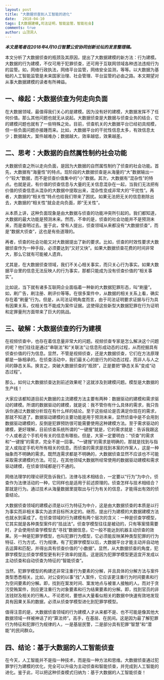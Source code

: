 ```yaml
---
layout: post
title: "大数据侦查到人工智能的进化"
date:   2018-04-10
tags: [大数据建模,司法证明，智能监管，智能社会]
comments: true
author: 山顶洞人
---
```


***本文是笔者在2018年4月10日智慧公安协同创新论坛的发言整理稿。***



本文分析了大数据侦查的瓶颈及其原因，提出了大数据建模的新方法：行为建模。大数据的行为建模，不仅可用于犯罪侦查，还可用于互联网领域各种违法违规行为的监管。如，网络行政执法，网络平台监管，网络安全监测，等等。以大数据为基础的人工智能监管是未来国家治理、社会管理、平台监管的必由之路。本文期望对从事大数据建模的读者有所裨益。



## 一、缘起：大数据侦查为何走向负面

在大数据领域，最值得我们关心的是建模。因为没有好的建模，大数据发挥不了任何价值。那么其他问题也就无从说起。大数据侦查是大数据与侦查业务的结合，它的建模问题也就有了一些特殊之处。目前，侦查机关的大数据平台已经初具规模，但一些负面问题亦接踵而来。比如，大数据平台的干扰性信息太多，有效信息太少；数据越大，案件越难办；数据越大，效率越低，效果越差。



## 二、思考：大数据的自然属性制约社会功能

大数据侦查之所以走向负面，是因为大数据的自然属性制约了侦查的社会功能。首先，大数据有“海量性”的特点。现阶段的大数据侦查是从海量的“大”数据输出一个“较大”数据，而不是侦查价值集中的“小”数据。其次，大数据有“混杂性”的特点。也就是说，有价值的侦查信息与大量的无关信息混杂在一起，当我们无法把有价值的侦查信息从混杂的大数据中提取出来，混杂性变成非常大的“干扰性”。再者，大数据的“相关性”特点也给我们带来了困扰。如果无法把无关的信息剔除出去，大数据的“相关性”就会走向负面，即“无关性”。

从本质上讲，这种负面现象是由大数据与侦查的功能冲突所引起的。我们都知道，大数据的最大功能是预测未来。然而，不幸的是，侦查的社会功能并不是预测未来，而是查明过去。鉴于此，曾有人提出，侦查领域从来都没有“大数据侦查”，而是“数据大侦查”，这也是有些道理的。

再者，侦查的社会功能又对大数据提出了新的要求。比如，侦查的时效性要求大数据侦查作为一种手段，必须要达到“又好又快”。如果大数据侦查花费的时间非常大，那么它就有可能被人遗弃。

尤其是，在大数据侦查领域，我们不关心相关事实，而只关心行为事实。如果大数据平台里的信息无法反映人的行为事实，那都只能成为没有侦查价值的“相关事实”。

比如说，当下就有诸多互联网企业面临着一种新的大数据犯罪形态，叫“刷量”。如，刷广告，刷注册、刷评价等等。在很多案件中，从数据的相关关系上看，确实存在着“刷量”行为。但是，从司法证明角度而言，由于司法证明要求证据与行为具有因果关系，仅相关性不能成为案件证据。这使得这些新型大数据犯罪在行为证明和定罪量刑方面带来了巨大的挑战。



## 三、破解：大数据侦查的行为建模

在视频侦查中，也存在着信息量非常大的问题。视频侦查专家是怎么解决这个问题的呢？他们往往是通过“串联法”和“关联法”让信息形成动态的过程，从而挖掘具有侦查价值的行为信息。显然，不管是视频侦查，还是大数据侦查，它们在方法原理都是一脉相承的。在侦查活动中，我们最关心的是行为的动态过程，而非人与人之间的静态关系。换言之，突破大数据侦查的“瓶颈”，正是要把“静态关系”变成“动态过程”。

那么，如何让大数据侦查达到前述效果呢？这就涉及到建模问题。模型是大数据的生产线！ 

​	大家应该都知道目前大数据的主流建模方法主要有两种：数据驱动的建模和需求驱动的建模。所谓的数据驱动的建模，就是说：我不管你有什么具体的需求，我只告诉你通过大数据分析现在有什么样的结论。至于这些结论是否满足你现在的需求，那就不知道了。数据驱动建模的主要功能是用于预测未来，显然侦查中是不会用到数据驱动建模的，反倒是犯罪预防很可能需要使用这种建模方法。至于需求驱动的建模，更好理解，目前侦查系统所谓的“一键搜”就是，它的需求就是：告诉我跟这个人或者这个手机号有关的信息有哪些。但是，大家一定要明白：“侦查”的需求和“一键搜”的需求，完全不是一回事。“一键搜”的需求是明确的，那就是找到与指定人或指定手机号所有相关的信息。而侦查的需求是找到本案的作案人，这是一种抽象而不明确的需求。既然连需求都是不明确的，大数据侦查显然不应该也不可能采取需求建模的方法。可见，在其他领域大数据所经常使用的数据驱动建模和需求驱动建模，在侦查领域都是行不通的。

​	网络法理学的理论研究告诉我们，法律与技术相结合，一定要以“行为”为中介。侦查作为法律活动的一种，它同样也是适用于前述原理的。侦查怎样与技术相结合？那就是行为。通过技术从海量数据里提取出与行为有关的信息，才能得出有效的侦查结论。

​	大数据侦查领域的建模必须是以行为特征为中介，这是由大数据侦查的本质是以行为事实而非相关事实为追求目标所决定的。继而，提出行为建模的大数据建模方法也就水到渠成了。在侦查领域的行为建模有两个层次的含义：一种是侦查学模型，它其实就是各种类型案件的“技战法”。侦查学模型往往是被动的，只有等案情需要时，才会使用侦查学模型去“寻找”数据信息，它一般不能达到机器主动侦查的效果。另一种是犯罪学模型，也叫犯罪行为模型，它必须能反映某种类型犯罪的行为特征、行为方式、行为规律。有了犯罪学模型以后，大数据平台才能主动并自动地去运算和匹配，并得出具有侦查价值的“小数据”。显然，从大数据侦查的角度，犯罪学模型比侦查学模型更有利于效率的提高。这是因为犯罪学模型更适宜开发成以主动侦查和自动侦查为特征的“智能侦查”。

​	当然，犯罪学模型的构建还非常注重行为要素的分解，并且具体的分解方法与案件类型悉悉相关。比如，对公安的以事“找”人案件，它应该更注重行为时间要素和行为空间要素的分解。即，找到在案发时间、案发地点与被害人接触的人。而对于贪污受贿案件，则应更注重行为对象要素和行为结果要素的分解。即，找到官员的非法钱财及相关的行贿人。不论若何，要想从大量看似相关的数据中快速有效地发现具有因果关系的数据，必须从侦查学模型进化到犯罪学模型。

​	值得注意的是，大数据侦查领域的行为建模人才从来都不是、也不可能是像其他大数据领域一样被神话了的“算法师”。高手，在基层、在民间。这是因为最了解犯罪行为特征和犯罪行为规律的人，一是基层民警，二是部分具有犯罪“智慧”和“潜能”的民间群众。

## 四、结论：基于大数据的人工智能侦查

​	在今天，人工智能并不是指一种技术，而是指一种方法和思维。大数据侦查通过犯罪学行为建模的优化，完全可以升级为主动侦查和智能侦查，并完成到人工智能的进化。鉴于此，可以把这种侦查模式归纳为：基于大数据的人工智能侦查！ 